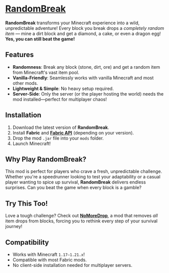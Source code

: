 # [RandomBreak](https://modrinth.com/project/ndpMbtrJ)

**RandomBreak** transforms your Minecraft experience into a wild, unpredictable adventure! Every block you break drops a *completely random item* — mine a dirt block and get a diamond, a cake, or even a dragon egg! **Yes, you can still beat the game!**

## Features

- **Randomness**: Break any block (stone, dirt, ore) and get a random item from Minecraft's vast item pool.
- **Vanilla-Friendly**: Seamlessly works with vanilla Minecraft and most other mods.
- **Lightweight & Simple**: No heavy setup required.
- **Server-Side**: Only the server (or the player hosting the world) needs the mod installed—perfect for multiplayer chaos!

## Installation

1. Download the latest version of **RandomBreak**.
2. Install **Fabric** and **[Fabric API](https://modrinth.com/project/P7dR8mSH)** (depending on your version).
3. Drop the mod `.jar` file into your `mods` folder.
4. Launch Minecraft!

## Why Play RandomBreak?

This mod is perfect for players who crave a fresh, unpredictable challenge. Whether you're a speedrunner looking to test your adaptability or a casual player wanting to spice up survival, **RandomBreak** delivers endless surprises. Can you beat the game when every block is a gamble?

## Try This Too!

Love a tough challenge? Check out **[NoMoreDrop](https://modrinth.com/project/Om99IHQH)**, a mod that removes *all* item drops from blocks, forcing you to rethink every step of your survival journey!

## Compatibility

- Works with Minecraft `1.17–1.21.x`!
- Compatible with most Fabric mods.
- No client-side installation needed for multiplayer servers.
